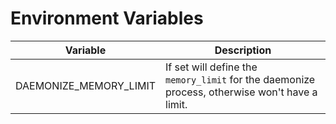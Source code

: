 # Environment Variables

| Variable               | Description                                                                                    |
|------------------------|------------------------------------------------------------------------------------------------|
| DAEMONIZE_MEMORY_LIMIT | If set will define the `memory_limit` for the daemonize process, otherwise won't have a limit. |
